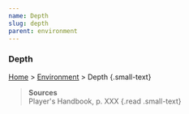 ```yaml
---
name: Depth
slug: depth
parent: environment
---
```

### Depth
[Home](dm-operations-center) > [Environment](environment) > Depth {.small-text}



> **Sources** <br/>
> Player's Handbook, p. XXX
{.read .small-text}
